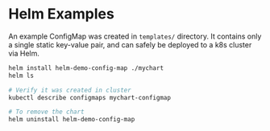 # Helm Examples

An example ConfigMap was created in `templates/` directory.
It contains only a single static key-value pair, and can
safely be deployed to a k8s cluster via Helm.

```bash
helm install helm-demo-config-map ./mychart
helm ls

# Verify it was created in cluster
kubectl describe configmaps mychart-configmap

# To remove the chart
helm uninstall helm-demo-config-map
```
